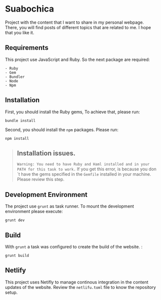 # Suabochica

Project with the content that I want to share in my personal webpage. There, you will find posts of different topics that are related to me. I hope that you like it.

## Requirements
This project use JavaScript and Ruby. So the next package are required:

    - Ruby
    - Gem
    - Bundler
    - Node
    - Npm

## Installation
First, you should install the Ruby gems, To achieve that, please run:

    bundle install

Second, you should install the `npm` packages. Please run:

    npm install

> ## Installation issues.
> `Warning: You need to have Ruby and Haml installed and in your PATH for this task to work.`
> If you get this error, is because you don´t have the gems specified in the `Gemfile` installed in your machine. Please review this step.

## Development Environment
The project use `grunt` as task runner. To mount the development environment please execute:

    grunt dev

## Build
With `grunt` a task was configured to create the build of the website. :

    grunt build

## Netlify
This project uses Netifly to manage continous integration in the content updates of the website. Review the `netlifu.toml` file to know the repository setup.